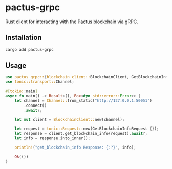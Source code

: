 # pactus-grpc

Rust client for interacting with the [Pactus](https://pactus.org) blockchain via gRPC.

## Installation

```bash
cargo add pactus-grpc
```

## Usage

```rust
use pactus_grpc::{blockchain_client::BlockchainClient, GetBlockchainInfoRequest};
use tonic::transport::Channel;

#[tokio::main]
async fn main() -> Result<(), Box<dyn std::error::Error>> {
    let channel = Channel::from_static("http://127.0.0.1:50051")
        .connect()
        .await?;

    let mut client = BlockchainClient::new(channel);

    let request = tonic::Request::new(GetBlockchainInfoRequest {});
    let response = client.get_blockchain_info(request).await?;
    let info = response.into_inner();

    println!("get_blockchain_info Response: {:?}", info);

    Ok(())
}
```
